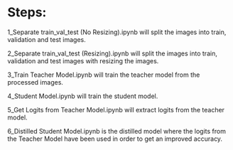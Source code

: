 # Steps:
  
  1_Separate train_val_test (No Resizing).ipynb will split the images into train, validation and test images.
  
  2_Separate train_val_test (Resizing).ipynb will split the images into train, validation and test images with resizing the images.
  
  3_Train Teacher Model.ipynb will train the teacher model from the processed images.
  
  4_Student Model.ipynb will train the student model.
  
  5_Get Logits from Teacher Model.ipynb will extract logits from the teacher model.
  
  6_Distilled Student Model.ipynb is the distilled model where the logits from the Teacher Model have been used in order to get an improved     accuracy.
